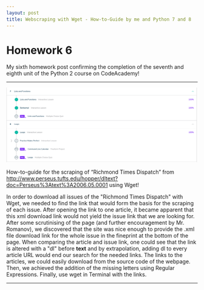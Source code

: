 ```yaml
---
layout: post
title: Webscraping with Wget - How-to-Guide by me and Python 7 and 8
---
```


# Homework 6

My sixth homework post confirming the completion of the seventh and eighth unit of the Python 2 course on CodeAcademy!
<!-- more -->


***

![Confirmation](/img/Python7+8.png)


How-to-guide for the scraping of “Richmond Times Dispatch” from http://www.perseus.tufts.edu/hopper/dltext?doc=Perseus%3Atext%3A2006.05.0001 using Wget!

In order to download all issues of the "Richmond Times Dispatch" with Wget, we needed to find the link that would form the basis for the scraping of each issue.
After opening the link to one article, it became apparent that this xml download link would not yield the issue link that we are looking for. 
After some scrutinising of the page (and further encouragement by Mr. Romanov), we discovered that the site was nice enough to provide the .xml file download link for the whole issue in the fineprint at the bottom of the page.
When comparing the article and issue link, one could see that the link is altered with a "dl" before __text__ and by extrapolation, adding dl to every article URL would end our search for the needed links. The links to the articles, we could easily download from the source code of the webpage. 
Then, we achieved the addition of the missing letters using Regular Expressions.
Finally, use wget in Terminal with the links.




<!-- more -->


***
